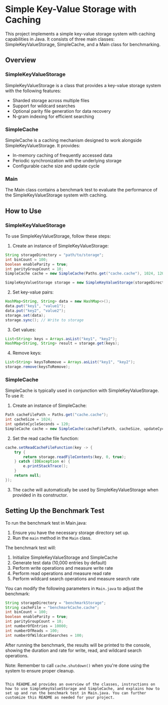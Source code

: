 # Simple Key-Value Storage with Caching

This project implements a simple key-value storage system with caching capabilities in Java. It consists of three main classes: SimpleKeyValueStorage, SimpleCache, and a Main class for benchmarking.

## Overview

### SimpleKeyValueStorage

SimpleKeyValueStorage is a class that provides a key-value storage system with the following features:
- Sharded storage across multiple files
- Support for wildcard searches
- Optional parity file generation for data recovery
- N-gram indexing for efficient searching

### SimpleCache

SimpleCache is a caching mechanism designed to work alongside SimpleKeyValueStorage. It provides:
- In-memory caching of frequently accessed data
- Periodic synchronization with the underlying storage
- Configurable cache size and update cycle

### Main

The Main class contains a benchmark test to evaluate the performance of the SimpleKeyValueStorage system with caching.

## How to Use

### SimpleKeyValueStorage

To use SimpleKeyValueStorage, follow these steps:

1. Create an instance of SimpleKeyValueStorage:

```java
String storageDirectory = "path/to/storage";
int binCount = 100;
boolean enableParity = true;
int parityGroupCount = 10;
SimpleCache cache = new SimpleCache(Paths.get("cache.cache"), 1024, 120);

SimpleKeyValueStorage storage = new SimpleKeyValueStorage(storageDirectory, binCount, enableParity, parityGroupCount, cache);
```

2. Set key-value pairs:

```java
HashMap<String, String> data = new HashMap<>();
data.put("key1", "value1");
data.put("key2", "value2");
storage.set(data);
storage.sync(); // Write to storage
```

3. Get values:

```java
List<String> keys = Arrays.asList("key1", "key2");
HashMap<String, String> result = storage.get(keys);
```

4. Remove keys:

```java
List<String> keysToRemove = Arrays.asList("key1", "key2");
storage.remove(keysToRemove);
```

### SimpleCache

SimpleCache is typically used in conjunction with SimpleKeyValueStorage. To use it:

1. Create an instance of SimpleCache:

```java
Path cacheFilePath = Paths.get("cache.cache");
int cacheSize = 1024;
int updateCycleSeconds = 120;
SimpleCache cache = new SimpleCache(cacheFilePath, cacheSize, updateCycleSeconds);
```

2. Set the read cache file function:

```java
cache.setReadCacheFileFunction(key -> {
    try {
        return storage.readFileContents(key, 0, true);
    } catch (IOException e) {
        e.printStackTrace();
    }
    return null;
});
```

3. The cache will automatically be used by SimpleKeyValueStorage when provided in its constructor.

## Setting Up the Benchmark Test

To run the benchmark test in Main.java:

1. Ensure you have the necessary storage directory set up.
2. Run the `main` method in the `Main` class.

The benchmark test will:
1. Initialize SimpleKeyValueStorage and SimpleCache
2. Generate test data (10,000 entries by default)
3. Perform write operations and measure write rate
4. Perform read operations and measure read rate
5. Perform wildcard search operations and measure search rate

You can modify the following parameters in `Main.java` to adjust the benchmark:

```java
String storageDirectory = "benchmarkStorage";
String cacheFile = "benchmarkCache.cache";
int binCount = 100;
boolean enableParity = true;
int parityGroupCount = 10;
int numberOfEntries = 10000;
int numberOfReads = 100;
int numberOfWildcardSearches = 100;
```

After running the benchmark, the results will be printed to the console, showing the duration and rate for write, read, and wildcard search operations.

Note: Remember to call `cache.shutdown()` when you're done using the system to ensure proper cleanup.
```

This README.md provides an overview of the classes, instructions on how to use SimpleKeyValueStorage and SimpleCache, and explains how to set up and run the benchmark test in Main.java. You can further customize this README as needed for your project.
